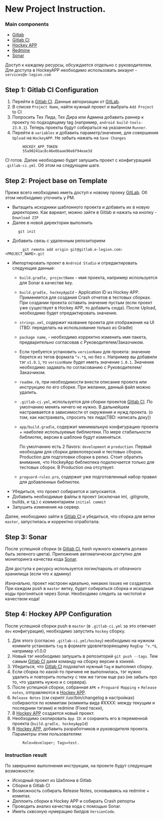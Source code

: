 # New Project Instruction.
### Main components
* [Gitlab](https://gitlab.e-legion.com/) 
* [Gitlab CI](https://gitlab.e-legion.com/ci) 
* [Hockey APP](https://rink.hockeyapp.net) 
* [Redmine](https://redmine.e-legion.com/projects/android) 
* [Sonar](https://sonar.e-legion.com/) 

Доступ к каждому ресурсы, обсуждается отдельно с руководителем. Для доступа в HockeyAPP необходимо использовать аккаунт - `services@e-legion.com`

## Step 1: Gitlab CI Configuration
1. Перейти в [Gitlab CI](https://gitlab.e-legion.com/ci). Данные авторизации от [GitLab](https://gitlab.e-legion.com).
2. В списке `Project Name`, найти нужный проект и выбрать `Add Project` to CI
3. Попросить Тех Лида, Тех Дира или Админа добавить раннер к проекту по подходящему tag (например, `android build-tools-23.0.1`). Теперь проекты будут собираться на указанном `Runner`. 
4. Перейти в `variables` и добавить параметр/значение, для совершения `Upload` на `HockeyAPP`. Не забыть нажать на `Save Changes`

```
    	HOCKEY_APP_TOKEN 
    	55a90241ac8c46e6baae96e6f94eae3d
``` 

CI готов. Далее необходимо будет запушить проект с конфигурацией `.gitlab-ci.yml`. Об этом на следующем шаге.

## Step 2: Project base on Template
Преже всего необходимо иметь доступ к новому проеку [GitLab](https://gitlab.e-legion.com). Об этом необходимо уточнить у PM.

* Вытащить исходники шаблонного проекта и добавить их в новую директорию. Как вариант, можно зайти в Gitlab и нажать на кнопку - `Download ZIP`
* Далее в новой директории выполнить

```
      git init 
```
* Добавить связь с удаленным репозиторием

```
        git remote add origin git@gitlab.e-legion.com:<PROJECT_NAME>.git
```

* Импортировать проект в `Android Studio` и отредактировать следующие данные:
    * `build.gradle, projectName` - имя проекта, например используется для Sonar в качестве key.
    * `build.gradle, hockeyAppId` - Application ID из Hockey APP. Применяется для создания Crash отчетов в тестовых сборках. При создании проекта оставить значение пустым (если проект уже существует в Hockey APP, то добавить сюда). После Upload, необходимо будет отредактировать значение.
    * `strings.xml`, содержит название проекта для отображения на UI (TBD: переделать на использование только из Gradle)
    * `package name`, - необходимо корректно изменить имя пакета, предварительно согласовав с Руководителем/Заказчиком.
    *  Если требуется установить `versionName` для проекта: значение берется из тегов формата `^v.*$`, но без `v`. Например вы добавили тэг `v1.0.1`, то `versionName` будет иметь значение `1.0.1`. Значение необходимо задавать по согласованию с Руководителем/Заказчиком.
    * `readme.rb`, при необходимости внести описание проекта или инструкцию по его сборке. При желании, данный файл можно удалить. 
    * `.gitlab-ci.yml`, используется для сборки проектов [Gitlab CI](https://gitlab.e-legion.com/ci). По умолчанию менять ничего не нужно. В дальнейшем настраивается в зависимости от окружения и нужд проекта. (о том, как настраивать, спросить тех лида(TBD: написать доку))
    * `app/build.gradle`, содержит минимальную конфигурацию проекта + наиболее используемые библиотеки. По мере стабильности библиотек, версии в шаблоне будут изменяться.

        По умолчанию есть 2 flavors: `development` и `production`. Первый необходим для сборки девелоперский и тестовых сборок. Production для подготовки сборки в релиз. Стоит обратить внимание, что HockeyApp библиотека подключается только для тестовых сборок. В Production она отсутвует. 
    * `proguard-rules.pro`, содержит уже подготовленный набор правил для добавленных библиотек.
* Убедиться, что проект собирается и запускается.
* Добавить необходимые файлы в проект (исключая iml, .gitignote, builds, и тд.) с комментарием `initial commit`
* Запушить изменения на сервер.

Далее, необходимо зайти в [Gitlab CI](https://gitlab.e-legion.com/ci) и убедиться, что сборка для ветки `master`, запустилась и корректно отработала.

## Step 3: Sonar
После успешной сборки (в [Gitlab CI](https://gitlab.e-legion.com/ci), hash нужного коммита должен быть зеленого цвета). Приложение автоматически доступно для мониторинга качества кода [Sonar](https://sonar.e-legion.com/).

Для доступа к ресурсу используется логин/пароль от облачного хранилища (если что к админу)

Изначально, проект настроен идеально, никаких issues не создается. При каждом push в `master` ветку, будет собираться сборка и исходные коды прогоняться через Sonar. Необходимо следить за чистотой и качеством кода!

## Step 4: Hockey APP Configuration
После успешной сборки push в `master` (в `.gitlab-ci.yml` за это отвечает `dev` конфигурация), необходимо запустить `hockey` сборку. 

1. Для этого (согласно `.gitlab-ci.yml/hockey`) необходимо на нужном коммите установить `tag` в формате удовлетворяющему `RegExp ^v.*$`, например v1.0.0
2. Новый тэг необходимо запушить в репозиторий `git push --tags`. Тем самым [Gitlab CI](https://gitlab.e-legion.com/ci) даем команду на сборку версии в хоккей.
3. Убедиться, что [Gitlab CI](https://gitlab.e-legion.com/ci) подхватил нужный `Tag` и выполнил сборку.
4. Если сборка по какой-то причине не выполнилась, тэг нужно удалить и повторить попытку с тем же тэгом еще раз (не забыть про то, что удалять нужно и с сервера).
5. После успешной сборки, собранная `APK` + `Proguard Mapping` + `Release notes`, отправляются в [Hockey APP](https://rink.hockeyapp.net).
6. `Release Notes` (см скрипт /usr/bin/changelog в настройках) собираются по коммитам (коммиты вида #XXXX: между текущим и последним тэгами) и redmine (Fixed таски), 
7. В [Hockey APP](https://rink.hockeyapp.net)  создается новый проект.
8. Необходимо скопировать `App ID`: и сохранить его в переменной проекта (`build.gradle, hockeyAppId`)
9. В [Hockey APP](https://rink.hockeyapp.net), добавить разработчиков и руководителя проекта. Параметры этим пользователям: 

```
        Role=developer; Tags=test.
```

### Instruction result
По завершеню выполнения инструкции, на проекте будут следующие возможности:
* Исходный проект из Шаблона в Gitlab
* Сборки в Gitlab CI
* Возможность собирать Release Notes, основываясь на redmine + комитах.
* Деплоить сборки в Hockey APP и собирать Crash репорты
* Проводить анализ качества кода с помощью Sonar.
* Иметь сквозную нумерацию билдов `VersionCode`.